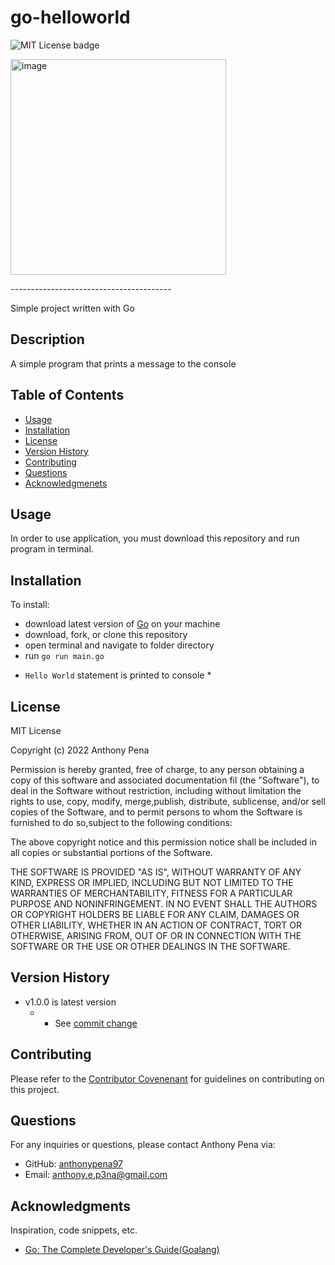 # go-helloworld
![MIT License badge](https://img.shields.io/badge/license-MIT_License-green)

<img width="345" alt="image" src="https://user-images.githubusercontent.com/79285555/166461626-69f5088a-73f6-490c-9f6f-3363603681be.png">

<p> ---------------------------------------- </p>
Simple project written with Go

## Description

A simple program that prints a message to the console

## Table of Contents

- [Usage](#usage)
- [Installation](#installation)
- [License](#license)
- [Version History](#version)
- [Contributing](#contributing)
- [Questions](#questions)
- [Acknowledgmenets](#acknowledgments)

## Usage

In order to use application, you must download this repository and run program in terminal.

## Installation

To install:

- download latest version of [Go](https://go.dev/dl/) on your machine
- download, fork, or clone this repository
- open terminal and navigate to folder directory
- run `go run main.go`

* `Hello World` statement is printed to console *

## License

MIT License

Copyright (c) 2022 Anthony Pena

Permission is hereby granted, free of charge, to any person obtaining a copy of this software and associated documentation fil (the "Software"), to deal in the Software without restriction, including without limitation the rights to use, copy, modify, merge,publish, distribute, sublicense, and/or sell copies of the Software, and to permit persons to whom the Software is furnished to do so,subject to the following conditions:

The above copyright notice and this permission notice shall be included in all copies or substantial portions of the Software.

THE SOFTWARE IS PROVIDED "AS IS", WITHOUT WARRANTY OF ANY KIND, EXPRESS OR IMPLIED, INCLUDING BUT NOT LIMITED TO THE WARRANTIES OF MERCHANTABILITY, FITNESS FOR A PARTICULAR PURPOSE AND NONINFRINGEMENT. IN NO EVENT SHALL THE AUTHORS OR COPYRIGHT HOLDERS BE LIABLE FOR ANY CLAIM, DAMAGES OR OTHER LIABILITY, WHETHER IN AN ACTION OF CONTRACT, TORT OR OTHERWISE, ARISING FROM, OUT OF OR IN CONNECTION WITH THE SOFTWARE OR THE USE OR OTHER DEALINGS IN THE SOFTWARE.

## Version History

- v1.0.0 is latest version
  - - See [commit change](https://github.com/anthonypena97/go-helloworld/commits/main)
## Contributing

Please refer to the [Contributor Covenenant](https://www.contributor-covenant.org/) for guidelines on contributing on this project.

## Questions

For any inquiries or questions, please contact Anthony Pena via:

- GitHub: [anthonypena97](https://github.com/anthonypena97)
- Email: <anthony.e.p3na@gmail.com>

## Acknowledgments

Inspiration, code snippets, etc.

- [Go: The Complete Developer's Guide(Goalang)](https://www.googleadservices.com/pagead/aclk?sa=L&ai=DChcSEwjo7b_HxMn3AhWK4bMKHfz2B2oYABAAGgJxbg&ae=2&ohost=www.google.com&cid=CAESbeD2vywAvEPOK1nuVHlm8maYKSepwZTzG1txyvM5da19gslLTgYJDe1EXna4UveyHNqtoIaHVT81PuzC3Fm_Z2KIrQYws-sh20oLooafXWZrtE3MedtjEqen1ps6Ia01ISxKHiJq_H6VLT7WbKg&sig=AOD64_23Y8EHs-FJ2l8vuKFKXwE-w83J-Q&q&adurl&ved=2ahUKEwjV-rLHxMn3AhU2j4kEHezAAMwQ0Qx6BAgCEAE)
